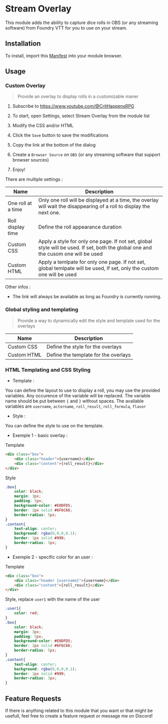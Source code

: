 # Stream Overlay

This module adds the ability to capture dice rolls in OBS (or any streaming software) from Foundry VTT for you to use on your stream.

## Installation

To install, import this [Manifest](https://github.com/CritHappensRPG/FoundryStreamElements/releases/download/1.0.1/module.json) into your module browser.

## Usage

### Custom Overlay

> Provide an overlay to display rolls in a customizable maner

1. Subscribe to <https://www.youtube.com/@CritHappensRPG>

2. To start, open Settings, select Stream Overlay from the module list

3. Modify the CSS and/or HTML

4. Click the `Save` button to save the modifications

5. Copy the link at the bottom of the dialog

6. Create a `Browser Source` on `OBS` (or any streaming software that support browser sources)

7. Enjoy!

There are multiple settings :

| Name | Description |
|------|-------------|
| One roll at a time | Only one roll will be displayed at a time, the overlay will wait the disappearing of a roll to display the next one. |
| Roll display time | Define the roll appearance duration  |
| Custom CSS | Apply a style for only one page. If not set, global style will be used. If set, both the global one and the cusom one will be used |
| Custom HTML | Apply a temlpate for only one page. If not set, global temlpate will be used, If set, only the custom one will be used |

Other infos :

- The link will always be available as long as Foundry is currently running.

### Global styling and templating

> Provide a way to dynamically edit the style and template used for the overlays

| Name | Description |
|------|-------------|
| Custom CSS | Define the style for the overlays |
| Custom HTML | Define the template for the overlays |

### HTML Templating and CSS Styling

- Template :

You can define the layout to use to display a roll, you may use the provided variables. Any occurence of the variable will be replaced. The variable name should be put between `{` and `}` without spaces. The available variables are `username`, `actorname`, `roll_result`, `roll_formula`, `flavor`


- Style :

You can define the style to use on the template.

- Exemple 1 - basic overlay :

Template

```html
<div class="box">
    <div class="header">{username}</div>
    <div class="content">{roll_result}</div>
</div>
```
 
Style

```css
.box{
    color: black;
    margin: 3px;
    padding: 5px;
    background-color: #E0DFD5;
    border: 2px solid #6F6C66;
    border-radius: 5px;
}
.content{
    text-align: center;
    background: rgba(0,0,0,0.1);
    border: 1px solid #999;
    border-radius: 3px;
}
```

- Exemple 2 - specific color for an user :

Template

```html
<div class="box">
    <div class="header {username}">{username}</div>
    <div class="content">{roll_result}</div>
</div>
```
 
Style, replace `user1` with the name of the user

```css
.user1{
    color: red;
}
.box{
    color: black;
    margin: 3px;
    padding: 5px;
    background-color: #E0DFD5;
    border: 2px solid #6F6C66;
    border-radius: 5px;
}
.content{
    text-align: center;
    background: rgba(0,0,0,0.1);
    border: 1px solid #999;
    border-radius: 3px;
}
```

## Feature Requests

If there is anything related to this module that you want or that might be usefull, feel free to create a feature request or message me on Discord!
